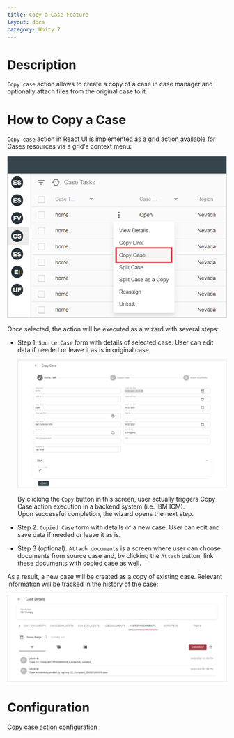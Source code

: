 ```yaml
---
title: Copy a Case Feature
layout: docs
category: Unity 7
---
```


# Description

`Copy case` action allows to create a copy of a case in case manager and optionally attach files from the original case to it. 

# How to Copy a Case

`Copy case` action in React UI is implemented as a grid action available for Cases resources via a grid's context menu:

![context-menu](copy-case/images/context-menu.png) 

Once selected, the action will be executed as a wizard with several steps:

- Step 1. `Source Case` form with details of selected case. User can edit data if needed or leave it as is in original case. 

    ![source-case-form](copy-case/images/source-case-form.png)          

    By clicking the `Copy` button in this screen, user actually triggers Copy Case action execution in a backend system (i.e. IBM ICM).  
    Upon successful completion, the wizard opens the next step.
    
- Step 2. `Copied Case` form with details of a new case. User can edit and save data if needed or leave it as is.

- Step 3 (optional). `Attach documents` is a screen where user can choose documents from source case and, by clicking the `Attach` button, link these documents with copied case as well.

As a result, a new case will be created as a copy of existing case. Relevant information will be tracked in the history of the case:

![history-comments-tab](copy-case/images/history-comments-tab.png)

# Configuration

[Copy case action configuration](../../configuration/actions/copy-case)
